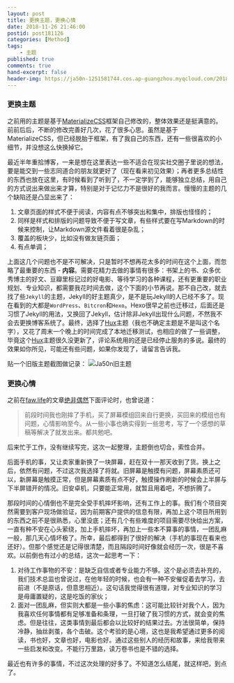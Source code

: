```yaml
---
layout: post
title: 更换主题，更换心情
date: 2018-11-26 21:46:00
postid: post181126
categories: [Method]
tags: 
    - 主题
published: true
comments: true
hand-excerpt: false
header-img: https://ja50n-1251581744.cos.ap-guangzhou.myqcloud.com/20181126171327.png
---
```


### 更换主题

之前用的主题是基于[MaterializeCSS](http://materializecss.com/)框架自己修改的，整体效果还是挺满意的。前前后后，不断的修改完善好几次，花了很多心思。虽然是基于MaterializeCSS，但已经脱胎于框架，有了我自己的东西，还有一些很喜欢的小细节，并没想这么快换掉它。

最近半年重拾博客，一来是想在这里表达一些不适合在现实社交圈子里说的想法，要是能交到一些志同道合的朋友就更好了（现在看来初见效果）；再者更多总结性的东西也放在这里，有时候看到了听到了，不一定学到了，能够独立总结，用自己的方式说出来做出来才算，特别是对于记忆力不是很好的我而言。慢慢的主题的几个缺陷还是凸显出来了：

<!--more-->

1. 文章页面的样式不便于阅读，内容有点不够突出和集中，排版也怪怪的；
2. 同样是样式和排版的问题导致不便于写文章，有些样式要在写Markdown的时候来控制，让Markdown源文件看着很是杂乱；
3. 覆盖的板块少，比如没有做友链页面；
4. 有点单调；

上面这几个问题也不是不可解决，只是暂时不想再花太多的时间在这个上面，而忽略了最重要的东西 - **内容**。需要花精力去做的事情有很多：书架上的书、众多优秀博主的好文、豆瓣里标记过的好电影、等待学习的各种课程，还有更重要的职业规划、专业知识，都需要我花时间去做，这个下面的小节再说。那不自己改，就去找了些`Jekyll`的主题，Jekyll的好主题真少，是不是玩Jekyll的人已经不多了。现在看到的大都是`WordPress`、`Bitcron`和`Hexo`。Hexo很早之前也迁移过，后面还是习惯了Jekyll的用法，又换回了Jekyll，估计除非Jekyll出现什么问题，不然我不会去更换博客系统了。最终，选择了[Hux]主题（我也不确定主题是不是叫这个名字），又花了周末一个晚上的时间完成了本地迁移测试，也相应的做了一些调整，毕竟这个[Hux]主题很久没更新了，评论系统用的还是已经停止服务的多说。最终的效果如你所见，可能还有些问题，如果你发现了，请留言告诉我。

<!-- ![Ja50n新主题 - Hux](https://ja50n-1251581744.cos.ap-guangzhou.myqcloud.com/20181126204541.png) -->

贴一个旧版主题截图做记录：
![Ja50n旧主题](https://ja50n-1251581744.cos.ap-guangzhou.myqcloud.com/20181126204718.png)

### 更换心情

之前在[faw.life](http://faw.life/)的文章[绝非偶然](http://faw.life/index.php/2018/11/09/%e7%bb%9d%e9%9d%9e%e5%81%b6%e7%84%b6/)下面评论时，也曾说道：

> 前段时间我也刚摔了手机，买了屏幕模组回来自行更换，买回来的模组也有问题，心情影响至今。从一些小事也确实得到一些思考，写了一个感想的草稿等解决了就发出来。都共勉吧。

后来忙于工作，没有继续写完，这次一起整理，主题倒也切合，索性合并。

后面手机的事，又让卖家重新换了一块屏幕，赶在双十一那天收到了货。换上之后，依然有问题，不过这次我选择了将就。旧屏幕是触摸有问题，屏幕素质还可以，新屏幕是触摸正常，但是屏幕素质有点不好，触摸操作刷新的时候会上半屏与下半屏错开的情况。旧安卓机，只要能正常用，就暂且用着吧，不想折腾了。

那段时间的心情倒也不是完全受手机摔坏影响，还有工作上的事。我们有个项目突然需要到客户现场做验证，因为前期客户提供的信息有限，再加上这个项目所用到的东西之前不是很熟悉，心里没底；还有几个有些难度的项目需要尽快给出方案，一直有种不安在心头萦绕，加上手机摔坏，再加上一些本不算事的事情，一团乱麻一般，那几天心情坏极了。所幸，最后都得到了很好的解决（手机的事现在看来也还好）。但那个感觉还是记得很清楚，而且隔段时间好像就会经历一次，很是不喜欢。以前倒也有过小的总结，这次一起思考一下：

1. 对待工作事物的不安：是缺乏自信或者专业能力不够。这个是必须去补充的，我们技术总监也曾说过，在他年轻的时候，也会有一种不安催促着去学习，去前进（不是原话，但意思相近）。这句话我觉得很有道理，对专业知识的学习是毋庸置疑的，这是吃饭的家伙；
2. 面对一团乱麻，但实则大都是一些小事的焦虑：这可能比较针对我个人，因为我喜欢任何事情都有足够准备和条理，一旦打破了我习惯的方式，就会变的焦虑。但是往往，这类事情到最后都会以比较好的结果过去。方法很简单，保持冷静，抽丝剥茧，各个击破。这个考验的是心境，这也是我希望通过更多的阅读，书也好，文章也好，电影也好。通过这些别人的经历和故事，来给我带来一些启发和改变。不能行万里路，读万卷书也是不错的选择。

最近也有许多的事情，不过这次处理的好多了。不知道怎么结尾，就这样吧，到点了。

[Hux]:http://huangxuan.me/